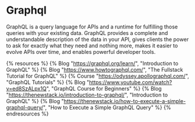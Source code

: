 # Graphql

GraphQL is a query language for APIs and a runtime for fulfilling those queries with your existing data. GraphQL provides a complete and understandable description of the data in your API, gives clients the power to ask for exactly what they need and nothing more, makes it easier to evolve APIs over time, and enables powerful developer tools.

{% resources %}
  {% Blog "https://graphql.org/learn/", "Introduction to GraphQL" %}
  {% Blog "https://www.howtographql.com/", "The Fullstack Tutorial for GraphQL" %}
  {% Course "https://odyssey.apollographql.com/", "GraphQL Tutorials" %}
  {% Blog "https://www.youtube.com/watch?v=ed8SzALpx1Q", "GraphQL Course for Beginners" %}
  {% Blog "https://thenewstack.io/introduction-to-graphql/", "Introduction to GraphQL" %}
  {% Blog "https://thenewstack.io/how-to-execute-a-simple-graphql-query/", "How to Execute a Simple GraphQL Query" %}
{% endresources %}
